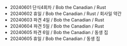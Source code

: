 - 20240601 단식4회차 / Bob the Canadian / Rust
- 20240602 휴일 / Bob the Canadian / Rust / 회사일 약간
- 20240603 파견 4일 / Bob the Canadian / Rust
- 20240604 파견 5일 / Bob the Canadian / Rust
- 20240605 파견 6일 / Bob the Canadian / 동생 집
- 20240605 휴일 / Bob the Canadian / 동생 집